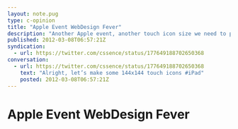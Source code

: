 ```yaml
---
layout: note.pug
type: c-opinion
title: "Apple Event WebDesign Fever"
description: "Another Apple event, another touch icon size we need to provide."
published: 2012-03-08T06:57:21Z
syndication:
  - url: https://twitter.com/cssence/status/177649188702650368
conversation:
  - url: https://twitter.com/cssence/status/177649188702650368
    text: "Alright, let’s make some 144x144 touch icons #iPad"
    posted: 2012-03-08T06:57:21Z
---
```


# Apple Event WebDesign Fever
